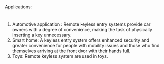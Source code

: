 #
Applications:
#
1) Automotive application : Remote keyless entry systems provide car owners with a degree of convenience, making the task of physically inserting a key unnecessary.
2) Smart home: A keyless entry system offers enhanced security and greater convenience for people with mobility issues and those who find themselves arriving at the front door with their hands full.
3) Toys: Remote keyless system are used in toys.
